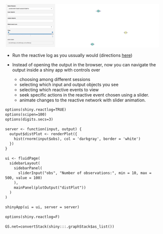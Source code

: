 ![](https://raw.githubusercontent.com/yonicd/shinyProf/master/shinyProfExample.gif)

  - Run the reactive log as you ussually would (directions [here](https://shiny.rstudio.com/reference/shiny/latest/showReactLog.html)) 

  - Instead of opening the output in the browser, now you can navigate the output inside a shiny app with controls over
  
    - choosing among different sessions
    - selecting which input and output objects you see
    - selecting which reactive events to view
    - seek specific actions in the reactive event chosen using a slider.
    - animate changes to the reactive network with slider animation.

```
options(shiny.reactlog=TRUE)
options(scipen=100)
options(digits.secs=3)

server <- function(input, output) {
  output$distPlot <- renderPlot({
    hist(rnorm(input$obs), col = 'darkgray', border = 'white')
  })
}

ui <- fluidPage(
  sidebarLayout(
    sidebarPanel(
      sliderInput("obs", "Number of observations:", min = 10, max = 500, value = 100)
    ),
    mainPanel(plotOutput("distPlot"))
  )
)

shinyApp(ui = ui, server = server)

options(shiny.reactlog=F)

GS.net=convertStack(shiny:::.graphStack$as_list())
```